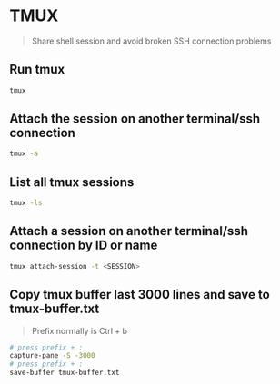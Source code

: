 # TMUX  
> Share shell session and avoid broken SSH connection problems  
## Run tmux
```bash
tmux
```
## Attach the session on another terminal/ssh connection
```bash
tmux -a
```
## List all tmux sessions
```bash
tmux -ls
```
## Attach a session on another terminal/ssh connection by ID or name
```bash
tmux attach-session -t <SESSION>
```
## Copy tmux buffer last 3000 lines and save to tmux-buffer.txt
> Prefix normally is Ctrl + b
```bash
# press prefix + :
capture-pane -S -3000
# press prefix + :
save-buffer tmux-buffer.txt
```